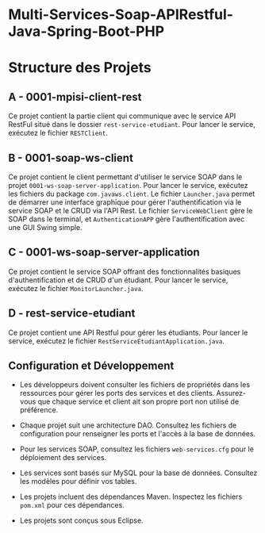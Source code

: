 # Multi-Services-Soap-APIRestful-Java-Spring-Boot-PHP


# Structure des Projets

## A - 0001-mpisi-client-rest

Ce projet contient la partie client qui communique avec le service API RestFul situé dans le dossier `rest-service-etudiant`. Pour lancer le service, exécutez le fichier `RESTClient`.

## B - 0001-soap-ws-client

Ce projet contient le client permettant d'utiliser le service SOAP dans le projet `0001-ws-soap-server-application`. Pour lancer le service, exécutez les fichiers du package `com.javaws.client`. Le fichier `Launcher.java` permet de démarrer une interface graphique pour gérer l'authentification via le service SOAP et le CRUD via l'API Rest. Le fichier `ServiceWebClient` gère le SOAP dans le terminal, et `AuthenticationAPP` gère l'authentification avec une GUI Swing simple.

## C - 0001-ws-soap-server-application

Ce projet contient le service SOAP offrant des fonctionnalités basiques d'authentification et de CRUD d'un étudiant. Pour lancer le service, exécutez le fichier `MonitorLauncher.java`.

## D - rest-service-etudiant

Ce projet contient une API Restful pour gérer les étudiants. Pour lancer le service, exécutez le fichier `RestServiceEtudiantApplication.java`.

## Configuration et Développement

- Les développeurs doivent consulter les fichiers de propriétés dans les ressources pour gérer les ports des services et des clients. Assurez-vous que chaque service et client ait son propre port non utilisé de préférence.

- Chaque projet suit une architecture DAO. Consultez les fichiers de configuration pour renseigner les ports et l'accès à la base de données.

- Pour les services SOAP, consultez les fichiers `web-services.cfg` pour le déploiement des services.

- Les services sont basés sur MySQL pour la base de données. Consultez les modèles pour définir vos tables.

- Les projets incluent des dépendances Maven. Inspectez les fichiers `pom.xml` pour ces dépendances.

- Les projets sont conçus sous Eclipse.
